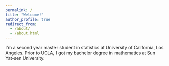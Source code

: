 ```yaml
---
permalink: /
title: "Welcome!"
author_profile: true
redirect_from: 
  - /about/
  - /about.html
---
```


I'm a second year master student in statistics at University of California, Los Angeles. Prior to UCLA, I got my bachelor degree in mathematics at Sun Yat-sen University.

